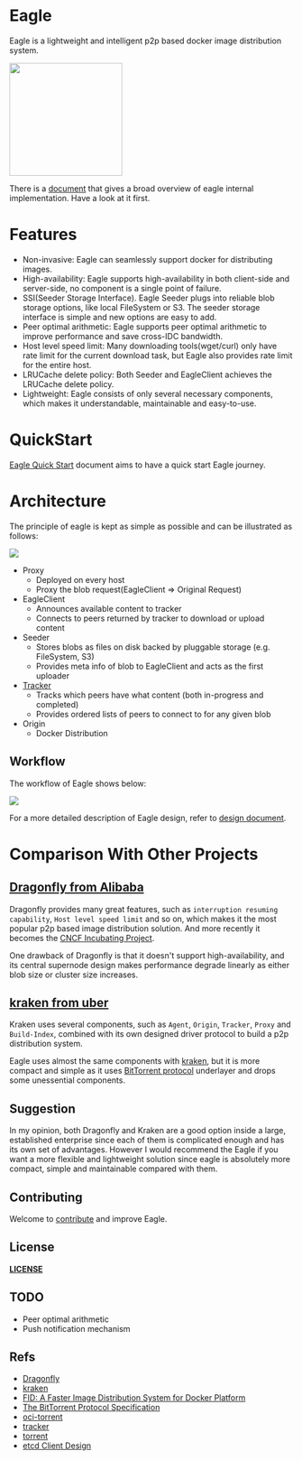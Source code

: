 Eagle
=====

Eagle is a lightweight and intelligent p2p based docker image distribution system.

<img src="https://github.com/duyanghao/eagle/blob/master/docs/images/logo.png" width=200px/>

There is a [document](docs/eagle.pptx) that gives a broad overview of eagle internal implementation. Have a look at it first. 

# Features

* Non-invasive: Eagle can seamlessly support docker for distributing images. 
* High-availability: Eagle supports high-availability in both client-side and server-side, no component is a single point of failure. 
* SSI(Seeder Storage Interface). Eagle Seeder plugs into reliable blob storage options, like local FileSystem or S3. The seeder storage interface is simple and new options are easy to add.
* Peer optimal arithmetic: Eagle supports peer optimal arithmetic to improve performance and save cross-IDC bandwidth.  
* Host level speed limit: Many downloading tools(wget/curl) only have rate limit for the current download task, but Eagle also provides rate limit for the entire host.
* LRUCache delete policy: Both Seeder and EagleClient achieves the LRUCache delete policy.
* Lightweight: Eagle consists of only several necessary components, which makes it understandable, maintainable and easy-to-use.

# QuickStart 

[Eagle Quick Start](https://github.com/duyanghao/Eagle/tree/master/docs/quick_start) document aims to have a quick start Eagle journey.

# Architecture

The principle of eagle is kept as simple as possible and can be illustrated as follows:

![](docs/images/eagle_arch.png)

- Proxy
  - Deployed on every host
  - Proxy the blob request(EagleClient => Original Request)
- EagleClient
  - Announces available content to tracker
  - Connects to peers returned by tracker to download or upload content
- Seeder
  - Stores blobs as files on disk backed by pluggable storage (e.g. FileSystem, S3)
  - Provides meta info of blob to EagleClient and acts as the first uploader
- [Tracker](https://github.com/chihaya/chihaya)
  - Tracks which peers have what content (both in-progress and completed)
  - Provides ordered lists of peers to connect to for any given blob
- Origin
  - Docker Distribution

## Workflow

The workflow of Eagle shows below:

![](docs/images/eagle_process.svg)

For a more detailed description of Eagle design, refer to [design document](docs/design/design.md). 

# Comparison With Other Projects

## [Dragonfly from Alibaba](https://github.com/dragonflyoss/Dragonfly)

Dragonfly provides many great features, such as `interruption resuming capability`, `Host level speed limit` and so on, which makes it the most popular p2p based image distribution solution. And more recently it becomes the [CNCF Incubating Project](https://www.cncf.io/projects/).  

One drawback of Dragonfly is that it doesn't support high-availability, and its central supernode design makes performance degrade linearly as either blob size or cluster size increases.     

## [kraken from uber](https://github.com/uber/kraken)

Kraken uses several components, such as `Agent`, `Origin`, `Tracker`, `Proxy` and `Build-Index`, combined with its own designed driver protocol to build a p2p distribution system.
 
Eagle uses almost the same components with [kraken](https://github.com/uber/kraken), but it is more compact and simple as it uses [BitTorrent protocol](http://bittorrent.org/beps/bep_0003.html) underlayer and drops some unessential components.   

## Suggestion

In my opinion, both Dragonfly and Kraken are a good option inside a large, established enterprise since each of them is complicated enough and has its own set of advantages. However I would recommend the Eagle if you want a more flexible and lightweight solution since eagle is absolutely more compact, simple and maintainable compared with them.     

## Contributing

Welcome to [contribute](./CONTRIBUTING.md) and improve Eagle.

## License

[**LICENSE**](./LICENSE)

## TODO

* Peer optimal arithmetic
* Push notification mechanism

## Refs

* [Dragonfly](https://github.com/dragonflyoss/Dragonfly)
* [kraken](https://github.com/uber/kraken)
* [FID: A Faster Image Distribution System for Docker Platform](https://ieeexplore.ieee.org/stamp/stamp.jsp?arnumber=8064123)
* [The BitTorrent Protocol Specification](http://bittorrent.org/beps/bep_0003.html)
* [oci-torrent](https://github.com/hustcat/oci-torrent)
* [tracker](https://github.com/chihaya/chihaya)
* [torrent](https://github.com/anacrolix/torrent)
* [etcd Client Design](https://github.com/etcd-io/etcd/blob/master/Documentation/learning/design-client.md)
